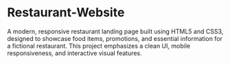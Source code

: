 # Restaurant-Website
A modern, responsive restaurant landing page built using HTML5 and CSS3, designed to showcase food items, promotions, and essential information for a fictional restaurant. This project emphasizes a clean UI, mobile responsiveness, and interactive visual features.
